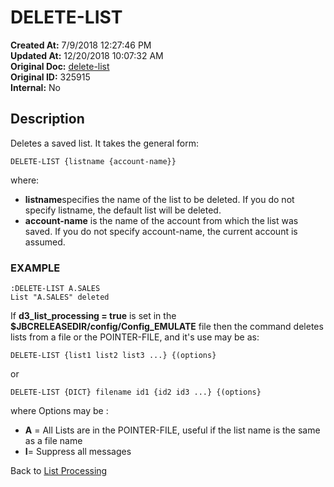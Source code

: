 # DELETE-LIST

**Created At:** 7/9/2018 12:27:46 PM  
**Updated At:** 12/20/2018 10:07:32 AM  
**Original Doc:** [delete-list](https://docs.jbase.com/47026-lists/delete-list)  
**Original ID:** 325915  
**Internal:** No  


## Description 

Deletes a saved list. It takes the general form:

```
DELETE-LIST {listname {account-name}}
```

where:

- **listname**specifies the name of the list to be deleted. If you do not specify listname, the default list will be deleted.
- **account-name** is the name of the account from which the list was saved. If you do not specify account-name, the current account is assumed.




### EXAMPLE

```
:DELETE-LIST A.SALES 
List "A.SALES" deleted
```



If **d3\_list\_processing = true** is set in the **$JBCRELEASEDIR/config/Config\_EMULATE** file then the command deletes lists from a file or the POINTER-FILE, and it's use may be as:

```
DELETE-LIST {list1 list2 list3 ...} {(options}
```

or

```
DELETE-LIST {DICT} filename id1 {id2 id3 ...} {(options}
```

where Options may be :

- **A** = All Lists are in the POINTER-FILE, useful if the list name is the same as a file name
- **I**= Suppress all messages




Back to [List Processing](./../list-processing)
